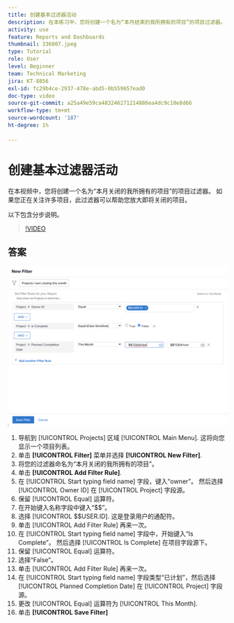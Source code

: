 ```yaml
---
title: 创建基本过滤器活动
description: 在本练习中，您将创建一个名为“本月结束的我所拥有的项目”的项目过滤器。
activity: use
feature: Reports and Dashboards
thumbnail: 336807.jpeg
type: Tutorial
role: User
level: Beginner
team: Technical Marketing
jira: KT-8856
exl-id: fc29b4ce-2937-478e-abd5-0b559657ead0
doc-type: video
source-git-commit: a25a49e59ca483246271214886ea4dc9c10e8d66
workflow-type: tm+mt
source-wordcount: '187'
ht-degree: 1%

---
```


# 创建基本过滤器活动

在本视频中，您将创建一个名为“本月关闭的我所拥有的项目”的项目过滤器。 如果您正在关注许多项目，此过滤器可以帮助您放大即将关闭的项目。

以下包含分步说明。

>[!VIDEO](https://video.tv.adobe.com/v/336807/?quality=12&learn=on)

## 答案

![用于创建新过滤器的屏幕图像](assets/basic-filter-activity-updated-6-15-21.png)

1. 导航到 [!UICONTROL Projects] 区域 [!UICONTROL Main Menu]. 这将向您显示一个项目列表。
1. 单击 **[!UICONTROL Filter]** 菜单并选择 **[!UICONTROL New Filter]**.
1. 将您的过滤器命名为“本月关闭的我所拥有的项目”。
1. 单击 **[!UICONTROL Add Filter Rule]**.
1. 在 [!UICONTROL Start typing field name] 字段，键入“owner”。 然后选择 [!UICONTROL Owner ID] 在 [!UICONTROL Project] 字段源。
1. 保留 [!UICONTROL Equal] 运算符。
1. 在开始键入名称字段中键入“$$”。
1. 选择 [!UICONTROL $$USER.ID]. 这是登录用户的通配符。
1. 单击 [!UICONTROL Add Filter Rule] 再来一次。
1. 在 [!UICONTROL Start typing field name] 字段中，开始键入“Is Complete”。 然后选择 [!UICONTROL Is Complete] 在项目字段源下。
1. 保留 [!UICONTROL Equal] 运算符。
1. 选择“False”。
1. 单击 [!UICONTROL Add Filter Rule] 再来一次。
1. 在 [!UICONTROL Start typing field name] 字段类型“已计划”，然后选择 [!UICONTROL Planned Completion Date] 在 [!UICONTROL Project] 字段源。
1. 更改 [!UICONTROL Equal] 运算符为 [!UICONTROL This Month].
1. 单击 **[!UICONTROL Save Filter]**
